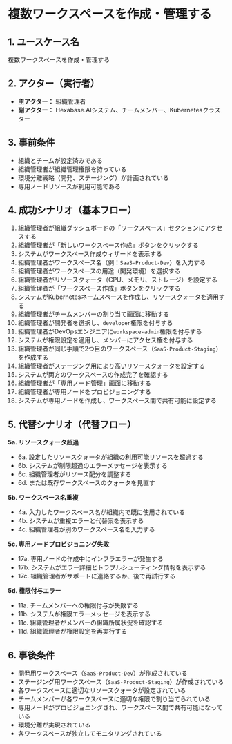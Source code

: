 # 複数ワークスペースを作成・管理する

## 1. ユースケース名
複数ワークスペースを作成・管理する

## 2. アクター（実行者）
- **主アクター：** 組織管理者
- **副アクター：** Hexabase.AIシステム、チームメンバー、Kubernetesクラスター

## 3. 事前条件
- 組織とチームが設定済みである
- 組織管理者が組織管理権限を持っている
- 環境分離戦略（開発、ステージング）が計画されている
- 専用ノードリソースが利用可能である

## 4. 成功シナリオ（基本フロー）
1. 組織管理者が組織ダッシュボードの「ワークスペース」セクションにアクセスする
2. 組織管理者が「新しいワークスペース作成」ボタンをクリックする
3. システムがワークスペース作成ウィザードを表示する
4. 組織管理者がワークスペース名（例：`SaaS-Product-Dev`）を入力する
5. 組織管理者がワークスペースの用途（開発環境）を選択する
6. 組織管理者がリソースクォータ（CPU、メモリ、ストレージ）を設定する
7. 組織管理者が「ワークスペース作成」ボタンをクリックする
8. システムがKubernetesネームスペースを作成し、リソースクォータを適用する
9. 組織管理者がチームメンバーの割り当て画面に移動する
10. 組織管理者が開発者を選択し、`developer`権限を付与する
11. 組織管理者がDevOpsエンジニアに`workspace-admin`権限を付与する
12. システムが権限設定を適用し、メンバーにアクセス権を付与する
13. 組織管理者が同じ手順で2つ目のワークスペース（`SaaS-Product-Staging`）を作成する
14. 組織管理者がステージング用により高いリソースクォータを設定する
15. システムが両方のワークスペースの作成完了を確認する
16. 組織管理者が「専用ノード管理」画面に移動する
17. 組織管理者が専用ノードをプロビジョニングする
18. システムが専用ノードを作成し、ワークスペース間で共有可能に設定する

## 5. 代替シナリオ（代替フロー）
**5a. リソースクォータ超過**
- 6a. 設定したリソースクォータが組織の利用可能リソースを超過する
- 6b. システムが制限超過のエラーメッセージを表示する
- 6c. 組織管理者がリソース配分を調整する
- 6d. または既存ワークスペースのクォータを見直す

**5b. ワークスペース名重複**
- 4a. 入力したワークスペース名が組織内で既に使用されている
- 4b. システムが重複エラーと代替案を表示する
- 4c. 組織管理者が別のワークスペース名を入力する

**5c. 専用ノードプロビジョニング失敗**
- 17a. 専用ノードの作成中にインフラエラーが発生する
- 17b. システムがエラー詳細とトラブルシューティング情報を表示する
- 17c. 組織管理者がサポートに連絡するか、後で再試行する

**5d. 権限付与エラー**
- 11a. チームメンバーへの権限付与が失敗する
- 11b. システムが権限エラーメッセージを表示する
- 11c. 組織管理者がメンバーの組織所属状況を確認する
- 11d. 組織管理者が権限設定を再実行する

## 6. 事後条件
- 開発用ワークスペース（`SaaS-Product-Dev`）が作成されている
- ステージング用ワークスペース（`SaaS-Product-Staging`）が作成されている
- 各ワークスペースに適切なリソースクォータが設定されている
- チームメンバーが各ワークスペースに適切な権限で割り当てられている
- 専用ノードがプロビジョニングされ、ワークスペース間で共有可能になっている
- 環境分離が実現されている
- 各ワークスペースが独立してモニタリングされている 